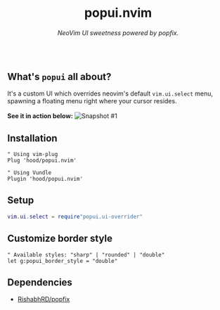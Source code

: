 <div align="center">
  <h1>popui.nvim</h1>
  <h6>NeoVim UI sweetness powered by popfix.</h6>
</div>

<br/>

## What's `popui` all about?
It's a custom UI which overrides neovim's default `vim.ui.select` menu, spawning a floating menu right where your cursor resides.
<br/><br/>
<b>See it in action below:</b>
![Snapshot #1](https://i.imgur.com/XLYgxeo.png)

## Installation
```viml
" Using vim-plug
Plug 'hood/popui.nvim'

" Using Vundle
Plugin 'hood/popui.nvim'
```

## Setup
```lua
vim.ui.select = require"popui.ui-overrider"
```

## Customize border style
```vim
" Available styles: "sharp" | "rounded" | "double"
let g:popui_border_style = "double"
```

## Dependencies
* [RishabhRD/popfix](https://github.com/RishabhRD/popfix)
